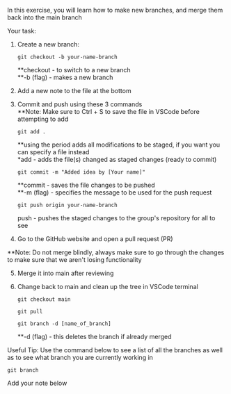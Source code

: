 In this exercise, you will learn how to make new branches, and merge them back into the main branch  

Your task:  

1. Create a new branch:  
    ```console
    git checkout -b your-name-branch
    ```
    **checkout - to switch to a new branch  
    **-b (flag) - makes a new branch  

2. Add a new note to the file at the bottom  

3. Commit and push using these 3 commands  
    **Note: Make sure to Ctrl + S to save the file in VSCode before attempting to add  
    ```console
    git add . 
    ```
    **using the period adds all modifications to be staged, if you want you can specify a file instead  
    *add - adds the file(s) changed as staged changes (ready to commit)  
    ```console
    git commit -m "Added idea by [Your name]"
    ```
    **commit - saves the file changes to be pushed  
    **-m (flag) - specifies the message to be used for the push request  
    ```console
    git push origin your-name-branch
    ```
    push - pushes the staged changes to the group's repository for all to see

4. Go to the GitHub website and open a pull request (PR)  

**Note: Do not merge blindly, always make sure to go through the changes  
        to make sure that we aren't losing functionality  

5. Merge it into main after reviewing  

6. Change back to main and clean up the tree in VSCode terminal  
    ```console
    git checkout main

    git pull 

    git branch -d [name_of_branch]
    ```
    **-d (flag) - this deletes the branch if already merged

Useful Tip: 
Use the command below to see a list of all the branches as well  
as to see what branch you are currently working in  

```console
git branch
```

Add your note below
